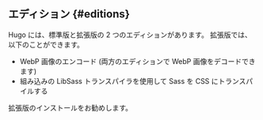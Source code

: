 ## エディション {#editions}

Hugo には、標準版と拡張版の 2 つのエディションがあります。 拡張版では、以下のことができます。

- WebP 画像のエンコード (両方のエディションで WebP 画像をデコードできます)
- 組み込みの LibSass トランスパイラを使用して Sass を CSS にトランスパイルする

拡張版のインストールをお勧めします。
